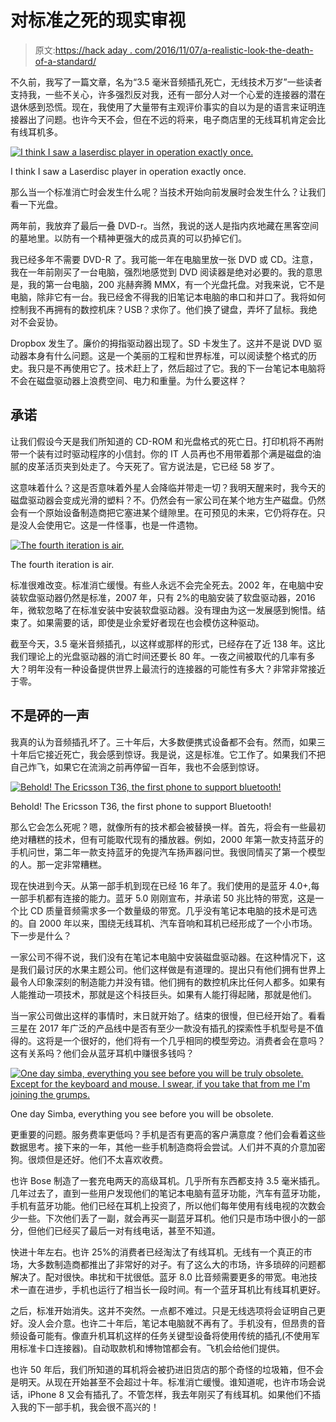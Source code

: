 # 对标准之死的现实审视

> 原文:[https://hack aday . com/2016/11/07/a-realistic-look-the-death-of-a-standard/](https://hackaday.com/2016/11/07/a-realistic-look-at-the-death-of-a-standard/)

不久前，我写了一篇文章，名为“3.5 毫米音频插孔死亡，无线技术万岁”一些读者支持我，一些不关心，许多强烈反对我，还有一部分人对一个心爱的连接器的潜在退休感到恐慌。现在，我使用了大量带有主观评价事实的自以为是的语言来证明连接器出了问题。也许今天不会，但在不远的将来，电子商店里的无线耳机肯定会比有线耳机多。

[![I think I saw a laserdisc player in operation exactly once. ](../Images/328dbba458d20bff0e174617d1663cb3.png)](https://hackaday.com/wp-content/uploads/2016/10/magnavox_laserdisc_player.jpg)

I think I saw a Laserdisc player in operation exactly once.

那么当一个标准消亡时会发生什么呢？当技术开始向前发展时会发生什么？让我们看一下光盘。

两年前，我放弃了最后一叠 DVD-r。当然，我说的送人是指内疚地藏在黑客空间的墓地里。以防有一个精神更强大的成员真的可以扔掉它们。

我已经多年不需要 DVD-R 了。我可能一年在电脑里放一张 DVD 或 CD。注意，我在一年前刚买了一台电脑，强烈地感觉到 DVD 阅读器是绝对必要的。我的意思是，我的第一台电脑，200 兆赫奔腾 MMX，有一个光盘托盘。对我来说，它不是电脑，除非它有一台。我已经舍不得我的旧笔记本电脑的串口和并口了。我将如何控制我不再拥有的数控机床？USB？求你了。他们换了键盘，弄坏了鼠标。我绝对不会妥协。

Dropbox 发生了。廉价的拇指驱动器出现了。SD 卡发生了。这并不是说 DVD 驱动器本身有什么问题。这是一个美丽的工程和世界标准，可以阅读整个格式的历史。我只是不再使用它了。技术赶上了，然后超过了它。我的下一台笔记本电脑将不会在磁盘驱动器上浪费空间、电力和重量。为什么要这样？

## 承诺

让我们假设今天是我们所知道的 CD-ROM 和光盘格式的死亡日。打印机将不再附带一个装有过时驱动程序的小信封。你的 IT 人员再也不用带着那个满是磁盘的油腻的皮革活页夹到处走了。今天死了。官方说法是，它已经 58 岁了。

这意味着什么？这是否意味着外星人会降临并带走一切？我明天醒来时，我今天的磁盘驱动器会变成光滑的塑料？不。仍然会有一家公司在某个地方生产磁盘。仍然会有一个原始设备制造商把它塞进某个缝隙里。在可预见的未来，它仍将存在。只是没人会使用它。这是一件怪事，也是一件遗物。

[![The fourth iteration is air.](../Images/a1d8f4fc00556be4a8a1885f0c1dfb3c.png)](https://hackaday.com/wp-content/uploads/2016/10/floppy_disk_drives_8_5_3.jpg)

The fourth iteration is air.

标准很难改变。标准消亡缓慢。有些人永远不会完全死去。2002 年，在电脑中安装软盘驱动器仍然是标准，2007 年，只有 2%的电脑安装了软盘驱动器，2016 年，微软忽略了在标准安装中安装软盘驱动器。没有理由为这一发展感到惋惜。结束了。如果需要的话，即使是业余爱好者现在也会模仿这种驱动。

截至今天，3.5 毫米音频插孔，以这样或那样的形式，已经存在了近 138 年。这比我们理论上的光盘驱动器的消亡时间还要长 80 年。一夜之间被取代的几率有多大？明年没有一种设备提供世界上最流行的连接器的可能性有多大？非常非常接近于零。

## 不是砰的一声

我真的认为音频插孔坏了。三十年后，大多数便携式设备都不会有。然而，如果三十年后它接近死亡，我会感到惊讶。我是说，这是标准。它工作了。如果我们不把自己炸飞，如果它在流淌之前再停留一百年，我也不会感到惊讶。

[![Behold! The Ericsson T36, the first phone to support bluetooth!](../Images/e17179a471023409f609aa9ad6e23432.png)](https://hackaday.com/wp-content/uploads/2016/10/ert36_01.jpg)

Behold! The Ericsson T36, the first phone to support Bluetooth!

那么它会怎么死呢？嗯，就像所有的技术都会被替换一样。首先，将会有一些最初绝对糟糕的技术，但有可能取代现有的播放器。例如，2000 年第一款支持蓝牙的手机问世，第二年一款支持蓝牙的免提汽车扬声器问世。我很同情买了第一个模型的人。那一定非常糟糕。

现在快进到今天。从第一部手机到现在已经 16 年了。我们使用的是蓝牙 4.0+,每一部手机都有连接的能力。蓝牙 5.0 刚刚宣布，并承诺 50 兆比特的带宽，这是一个比 CD 质量音频需求多一个数量级的带宽。几乎没有笔记本电脑的技术是可选的。自 2000 年以来，围绕无线耳机、汽车音响和耳机已经形成了一个小市场。下一步是什么？

一家公司不得不说，我们没有在笔记本电脑中安装磁盘驱动器。在这种情况下，这是我们最讨厌的水果主题公司。他们这样做是有道理的。提出只有他们拥有世界上最令人印象深刻的制造能力并没有错。他们拥有的数控机床比任何人都多。如果有人能推动一项技术，那就是这个科技巨头。如果有人能打得起赌，那就是他们。

当一家公司做出这样的事情时，末日就开始了。结束的很慢，但已经开始了。看看三星在 2017 年广泛的产品线中是否有至少一款没有插孔的探索性手机型号是不值得的。这将是一个很好的，他们将有一个几乎相同的模型旁边。消费者会在意吗？这有关系吗？他们会从蓝牙耳机中赚很多钱吗？

[![One day simba, everything you see before you will be truly obsolete. Except for the keyboard and mouse. I swear, if you take that from me I'm joining the grumps. ](../Images/4eea04723378152ab5e3ffb940831883.png)](https://hackaday.com/wp-content/uploads/2016/10/2016-10-25-16-45-24.jpg)

One day Simba, everything you see before you will be obsolete.

更重要的问题。服务费率更低吗？手机是否有更高的客户满意度？他们会看着这些数据思考。接下来的一年，其他一些手机制造商将会尝试。人们并不真的介意加密狗。很烦但是还好。他们不太喜欢收费。

也许 Bose 制造了一套充电两天的高级耳机。几乎所有东西都支持 3.5 毫米插孔。几年过去了，直到一些用户发现他们的笔记本电脑有蓝牙功能，汽车有蓝牙功能，手机有蓝牙功能。他们已经在耳机上投资了，所以他们每年使用有线电视的次数会少一些。下次他们丢了一副，就会再买一副蓝牙耳机。他们只是市场中很小的一部分，但他们已经买了最后一对有线电话，甚至不知道。

快进十年左右。也许 25%的消费者已经淘汰了有线耳机。无线有一个真正的市场，大多数制造商都推出了非常好的对子。有了这么大的市场，许多琐碎的问题都解决了。配对很快。串扰和干扰很低。蓝牙 8.0 比音频需要更多的带宽。电池技术一直在进步，手机也运行了相当长一段时间。有一个蓝牙耳机比有线耳机更好。

之后，标准开始消失。这并不突然。一点都不难过。只是无线选项将会证明自己更好。没人会介意。也许二十年后，笔记本电脑就不再有了。手机没有，但昂贵的音频设备可能有。像直升机耳机这样的任务关键型设备将使用传统的插孔(不使用军用标准卡口连接器)。自动取款机和博物馆都会有。飞机会给他们提供。

也许 50 年后，我们所知道的耳机将会被扔进旧货店的那个奇怪的垃圾箱，但不会是明天。从现在开始甚至不会超过十年。标准消亡缓慢。谁知道呢，也许市场会说话，iPhone 8 又会有插孔了。不管怎样，我去年刚买了有线耳机。如果他们不插入我的下一部手机，我会很不高兴的！